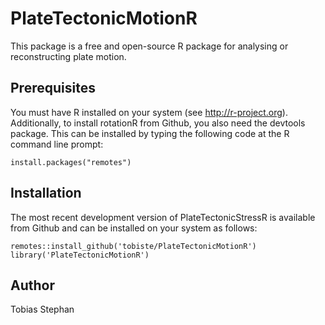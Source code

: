 # PlateTectonicMotionR
This package is a free and open-source R package for analysing or reconstructing plate motion.

## Prerequisites

You must have R installed on your system (see http://r-project.org). Additionally, to install rotationR from Github, you also need the devtools package. This can be installed by typing the following code at the R command line prompt:

```
install.packages("remotes")
```

## Installation

The most recent development version  of PlateTectonicStressR is available from Github and can be installed on your system as follows:

```
remotes::install_github('tobiste/PlateTectonicMotionR')
library('PlateTectonicMotionR')
```

## Author
Tobias Stephan
